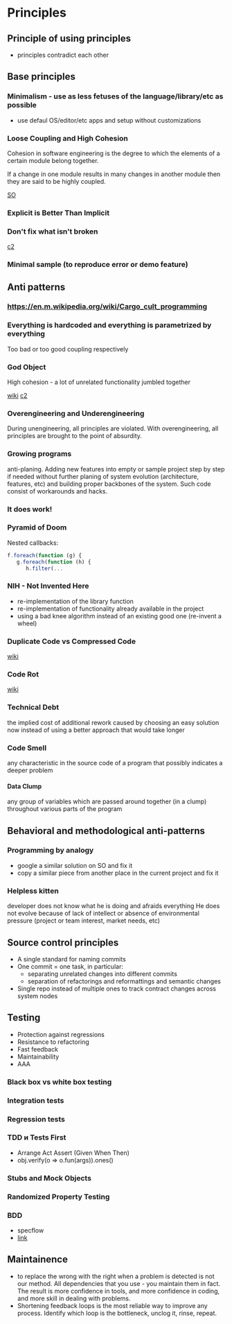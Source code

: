 

# Principles

## Principle of using principles

- principles contradict each other

## Base principles

### Minimalism - use as less fetuses of the language/library/etc as possible

* use defaul OS/editor/etc apps and setup without customizations

### Loose Coupling and High Cohesion

Cohesion in software engineering is the degree to which the elements of a certain module belong together. 

If a change in one module results in many changes in another module then they are said to be highly coupled.

[SO](https://stackoverflow.com/q/14000762/805266)

### Explicit is Better Than Implicit

### Don't fix what isn't broken

[c2](http://wiki.c2.com/?IfItIsWorkingDontChange)

### Minimal sample (to reproduce error or demo feature)


## Anti patterns

### https://en.m.wikipedia.org/wiki/Cargo_cult_programming

### Everything is hardcoded and everything is parametrized by everything

Too bad or too good coupling respectively

### God Object

High cohesion - a lot of unrelated functionality jumbled together

[wiki](https://en.wikipedia.org/wiki/God_object) [c2](http://wiki.c2.com/?GodClass)

### Overengineering and Underengineering

During unengineering, all principles are violated. With overengineering, all principles are brought to the point of absurdity.


### Growing programs

anti-planing. Adding new features into empty or sample project step by step if needed
  without further planing of system evolution (architecture, features, etc) and building proper backbones of the system.
  Such code consist of workarounds and hacks.

### It does work!

### Pyramid of Doom

Nested callbacks:

```js
f.foreach(function (g) {
   g.foreach(function (h) {
      h.filter(...
```

### NIH - Not Invented Here

- re-implementation of the library function
- re-implementation of functionality already available in the project
- using a bad knee algorithm instead of an existing good one (re-invent a wheel)

### Duplicate Code vs Compressed Code

[wiki](https://en.wikipedia.org/wiki/Duplicate_code)

### Code Rot

[wiki](https://en.wikipedia.org/wiki/Software_rot)

### Technical Debt

the implied cost of additional rework caused by choosing an easy solution now instead of using a better approach that would take longer

### Code Smell

any characteristic in the source code of a program that possibly indicates a deeper problem

#### Data Clump

any group of variables which are passed around together (in a clump) throughout various parts of the program

## Behavioral and methodological anti-patterns

### Programming by analogy

- google a similar solution on SO and fix it
- copy a similar piece from another place in the current project and fix it

### Helpless kitten

developer does not know what he is doing and afraids everything
  He does not evolve because of lack of intellect or absence of environmental pressure (project or team interest, market needs, etc)

## Source control principles

- A single standard for naming commits
- One commit = one task, in particular:
   - separating unrelated changes into different commits
   - separation of refactorings and reformattings and semantic changes
- Single repo instead of multiple ones to track contract changes across system nodes

## Testing

* Protection against regressions
* Resistance to refactoring
* Fast feedback
* Maintainability
* AAA

### Black box vs white box testing

### Integration tests

### Regression tests 

### TDD и Tests First

- Arrange Act Assert (Given When Then)
- obj.verify(o => o.fun(args)).ones()

### Stubs and Mock Objects

### Randomized Property Testing

### BDD

- specflow
- [link](https://hiptest.com/blog/hiptest/getting-started-with-bdd-part-1/)

## Maintainence

- to replace the wrong with the right when a problem is detected is not our method. All dependencies that you use - you maintain them in fact. The result is more confidence in tools, and more confidence in coding, and more skill in dealing with problems.
- Shortening feedback loops is the most reliable way to improve any process. Identify which loop is the bottleneck, unclog it, rinse, repeat.


